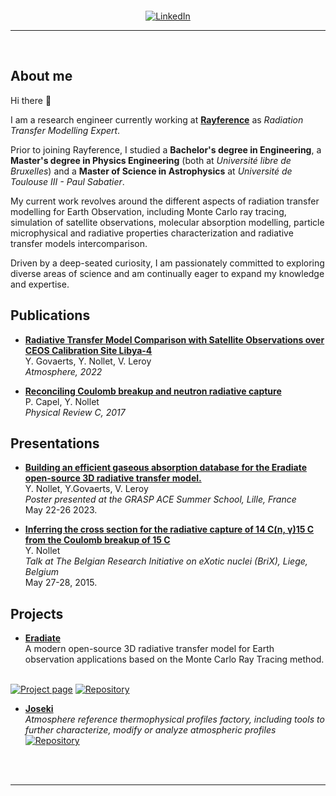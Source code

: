 <div align='center' style='margin-top: 20px;'>
<a href='https://www.linkedin.com/in/yvan-nollet/'><img src="https://img.shields.io/badge/-LinkedIn-0e76a8?style=for-the-badge&logo=Linkedin&logoColor=white" title="LinkedIn" /></a>
</div>

---

<br/>

## About me 

Hi there 👋

I am a research engineer currently working at 
[**Rayference**](https://rayference.eu) as *Radiation Transfer Modelling Expert*.

Prior to joining Rayference, I studied a **Bachelor's degree in Engineering**, 
a **Master's degree in Physics Engineering** (both at *Université libre de Bruxelles*)
and a **Master of Science in Astrophysics** at *Université de Toulouse III - Paul Sabatier*.

My current work revolves around the different aspects of radiation transfer modelling for Earth Observation, including Monte Carlo ray tracing, simulation of satellite observations, molecular absorption modelling, particle microphysical and radiative properties characterization and radiative transfer models intercomparison.

Driven by a deep-seated curiosity, I am passionately committed to exploring diverse areas of science and am continually eager to expand my knowledge and expertise.

## Publications

* [**Radiative Transfer Model Comparison with Satellite Observations over CEOS Calibration Site Libya-4**](https://doi.org/10.3390/atmos13111759) \
  Y. Govaerts, Y. Nollet, V. Leroy \
  *Atmosphere, 2022*

* [**Reconciling Coulomb breakup and neutron radiative capture**](https://doi.org/10.1103/PhysRevC.96.015801) \
  P. Capel, Y. Nollet \
  *Physical Review C, 2017*

## Presentations

* [**Building an efficient gaseous absorption database for the Eradiate open-source 3D radiative transfer model.**](https://www.eradiate.eu/resources/docs/presentations/20230522-grasp_ace_summer_school.pdf) \
  Y. Nollet, Y.Govaerts, V. Leroy\
  *Poster presented at the GRASP ACE Summer School, Lille, France* \
  May 22-26 2023.

* [**Inferring the cross section for the radiative capture of 14 C(n, γ)15 C from the Coulomb breakup of 15 C**](resources/brix-Nollet.pdf) \
  Y. Nollet \
  *Talk at The Belgian Research Initiative on eXotic nuclei (BriX), Liege, Belgium* \
  May 27-28, 2015.


## Projects


* [**Eradiate**](https://github.com/eradiate/eradiate) \
A modern open-source 3D radiative transfer model for Earth observation applications based on the Monte Carlo Ray Tracing method.
<br/>
<a href='https://eradiate.eu/site/'><img src="https://img.shields.io/badge/Project page-3b5998?style=flat-square&logo=google-chrome&logoColor=white" title="Project page" /></a>
<a href='https://github.com/eradiate/eradiate'><img src="https://img.shields.io/badge/-Repository-4078c0?style=flat-square&logo=Github&logoColor=white" title="Repository" /></a>
<br/>

* [**Joseki**](https://github.com/rayference/joseki) \
*Atmosphere reference thermophysical profiles factory, including tools to further characterize, modify or analyze atmospheric profiles* \
<a href='https://github.com/rayference/joseki'><img src="https://img.shields.io/badge/-Repository-4078c0?style=flat-square&logo=Github&logoColor=white" title="Repository" /></a>
<br/>


<br/>

----


